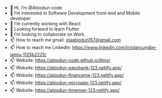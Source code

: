 - 👋 Hi, I’m @Abiodun-code
- 👀 I’m interested in Software Development front-end and Mobile developer
- 🌱 I’m currently working with React
- 🌱 Looking forward to learn Flutter
- 💞️ I’m looking to collaborate on Work
- 📫 How to reach me gmail: olaabiodun157@gmail.com
- 📫 How to reach me LinkedIn: https://www.linkedin.com/in/olaroungbe-jamiu-1125b2225/
- 📫 Website: https://abiodun-code.github.io/blog/
- 📫 Website: https://abiodun-easybank-123.netlify.app/
- 📫 Website: https://abiodun-financeme-123.netlify.app/
- 📫 Website: https://abiodun-microapp-123.netlify.app/
- 📫 Website: https://abiodun-timenow-123.netlify.app/
<!---
I'm a Junior Software and Mobile Developer with Experience in Information Technology with Experience in Building real world Project and Solving world Problem in I.T world, am looking for a challenging opportunity that will enable me to use my skills and abilities to achieve a challenging goal.
Experience: HTML, CSS, JavaScript, React, Flutter, Bootstrap, Tailwind CSS.
--->
